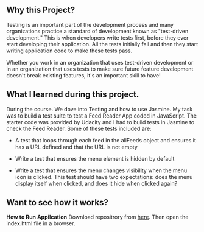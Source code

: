## Why this Project?

Testing is an important part of the development process and many organizations practice a standard of development known as "test-driven development." This is when developers write tests first, before they ever start developing their application. All the tests initially fail and then they start writing application code to make these tests pass.

Whether you work in an organization that uses test-driven development or in an organization that uses tests to make sure future feature development doesn't break existing features, it's an important skill to have!


## What I learned during this project.
During the course. We dove into Testing and how to use Jasmine. My task was to build a test suite to test a Feed Reader App coded in JavaScript. The starter code was provided by Udacity and I had to build tests in Jasmine to check the Feed Reader. Some of these tests included are:

- A test that loops through each feed in the allFeeds object and ensures it has a URL defined and that the URL is not empty

- Write a test that ensures the menu element is hidden by default

- Write a test that ensures the menu changes visibility when the menu icon is clicked. This test should have two expectations:  does the menu display itself when clicked, and does it hide when clicked again?

## Want to see how it works?

**How to Run Appilcation**
Download repositrory from [here](https://github.com/MORGSY/frontend-nanodegree-feedreader/). Then open the index.html file in a browser.

